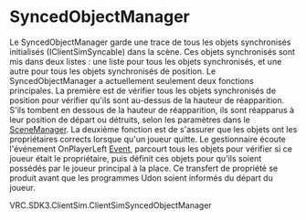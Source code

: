 

# SyncedObjectManager

Le SyncedObjectManager garde une trace de tous les objets synchronisés initialisés (IClientSimSyncable) dans la scène. Ces objets synchronisés sont mis dans deux listes : une liste pour tous les objets synchronisés, et une autre pour tous les objets synchronisés de position. Le SyncedObjectManager a actuellement seulement deux fonctions principales. La première est de vérifier tous les objets synchronisés de position pour vérifier qu'ils sont au-dessus de la hauteur de réapparition. S'ils tombent en dessous de la hauteur de réapparition, ils sont réapparus à leur position de départ ou détruits, selon les paramètres dans le [SceneManager](scene-manager.md). La deuxième fonction est de s'assurer que les objets ont les propriétaires corrects lorsque qu'un joueur quitte. Le gestionnaire écoute l'événement OnPlayerLeft [Event](event-dispatcher.md), parcourt tous les objets pour vérifier si ce joueur était le propriétaire, puis définit ces objets pour qu'ils soient possédés par le joueur principal à la place. Ce transfert de propriété se produit avant que les programmes Udon soient informés du départ du joueur.


VRC.SDK3.ClientSim.ClientSimSyncedObjectManager